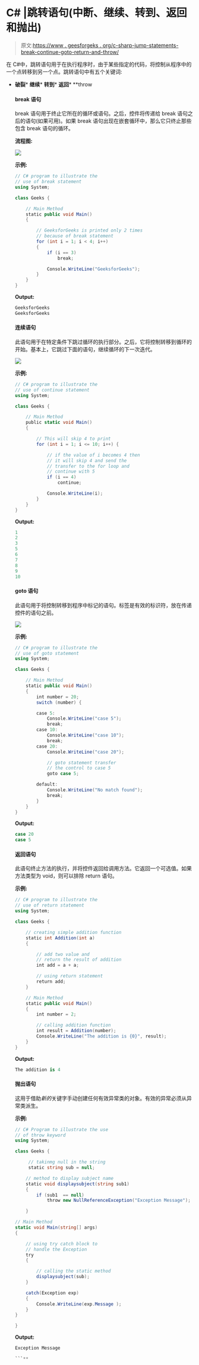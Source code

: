# C# |跳转语句(中断、继续、转到、返回和抛出)

> 原文:[https://www . geesforgeks . org/c-sharp-jump-statements-break-continue-goto-return-and-throw/](https://www.geeksforgeeks.org/c-sharp-jump-statements-break-continue-goto-return-and-throw/)

在 C#中，跳转语句用于在执行程序时，由于某些指定的代码，将控制从程序中的一个点转移到另一个点。跳转语句中有五个关键词:

*   **破裂***   **继续***   **转到***   **返回***   **throw

    #### break 语句

    break 语句用于终止它所在的循环或语句。之后，控件将传递给 break 语句之后的语句(如果可用)。如果 break 语句出现在嵌套循环中，那么它只终止那些包含 break 语句的循环。

    **流程图:**

    [![](img/77317e9b28dcb6f00e21f9084488906c.png)](https://media.geeksforgeeks.org/wp-content/uploads/break-2.jpg)

    **示例:**

    ```cs
    // C# program to illustrate the
    // use of break statement
    using System;

    class Geeks {

        // Main Method
        static public void Main()
        {

            // GeeksforGeeks is printed only 2 times
            // because of break statement
            for (int i = 1; i < 4; i++) 
            {
                if (i == 3)
                    break;

                Console.WriteLine("GeeksforGeeks");
            }
        }
    }
    ```

    **Output:**

    ```cs
    GeeksforGeeks
    GeeksforGeeks

    ```

    #### 连续语句

    此语句用于在特定条件下跳过循环的执行部分。之后，它将控制转移到循环的开始。基本上，它跳过下面的语句，继续循环的下一次迭代。

    ![](img/728058be9347d22993a7322988a2098e.png)

    **示例:**

    ```cs
    // C# program to illustrate the
    // use of continue statement
    using System;

    class Geeks {

        // Main Method
        public static void Main()
        {

            // This will skip 4 to print
            for (int i = 1; i <= 10; i++) {

                // if the value of i becomes 4 then 
                // it will skip 4 and send the 
                // transfer to the for loop and 
                // continue with 5 
                if (i == 4)
                    continue;

                Console.WriteLine(i);
            }
        }
    }
    ```

    **Output:**

    ```cs
    1
    2
    3
    5
    6
    7
    8
    9
    10

    ```

    #### goto 语句

    此语句用于将控制转移到程序中标记的语句。标签是有效的标识符，放在传递控件的语句之前。

    ![](img/b7cb53748be17a67ec3f9e794e088f4c.png)

    **示例:**

    ```cs
    // C# program to illustrate the
    // use of goto statement
    using System;

    class Geeks {

        // Main Method
        static public void Main()
        {
            int number = 20;
            switch (number) {

            case 5:
                Console.WriteLine("case 5");
                break;
            case 10:
                Console.WriteLine("case 10");
                break;
            case 20:
                Console.WriteLine("case 20");

                // goto statement transfer 
                // the control to case 5
                goto case 5;

            default:
                Console.WriteLine("No match found");
                break;
            }
        }
    }
    ```

    **Output:**

    ```cs
    case 20
    case 5

    ```

    #### 返回语句

    此语句终止方法的执行，并将控件返回给调用方法。它返回一个可选值。如果方法类型为 void，则可以排除 return 语句。

    **示例:**

    ```cs
    // C# program to illustrate the
    // use of return statement
    using System;

    class Geeks {

        // creating simple addition function
        static int Addition(int a)
        {

            // add two value and
            // return the result of addition
            int add = a + a;

            // using return statement
            return add;
        }

        // Main Method
        static public void Main()
        {
            int number = 2;

            // calling addition function
            int result = Addition(number);
            Console.WriteLine("The addition is {0}", result);
        }
    }
    ```

    **Output:**

    ```cs
    The addition is 4

    ```

    #### 抛出语句

    这用于借助*新的*关键字手动创建任何有效异常类的对象。有效的异常必须从异常类派生。

    **示例:**

    ```cs
    // C# Program to illustrate the use 
    // of throw keyword
    using System;

    class Geeks {

         // takinmg null in the string
         static string sub = null;

        // method to display subject name    
        static void displaysubject(string sub1)
        {
            if (sub1  == null)
                throw new NullReferenceException("Exception Message");

        }

    // Main Method    
    static void Main(string[] args)
    {

        // using try catch block to 
        // handle the Exception
        try
        {

            // calling the static method
            displaysubject(sub);
        }

        catch(Exception exp)
        {
            Console.WriteLine(exp.Message );
        }                     
    }

    }
    ```

    **Output:**

    ```cs
    Exception Message

    ```**